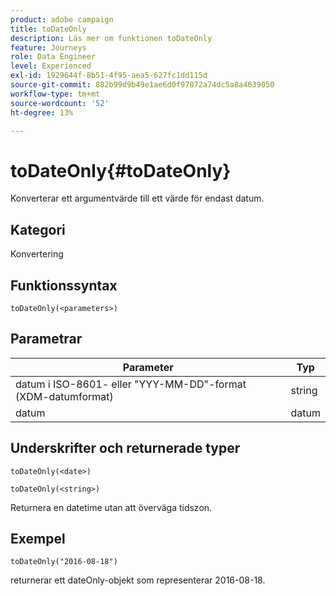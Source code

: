 ```yaml
---
product: adobe campaign
title: toDateOnly
description: Läs mer om funktionen toDateOnly
feature: Journeys
role: Data Engineer
level: Experienced
exl-id: 1929644f-8b51-4f95-aea5-627fc1dd115d
source-git-commit: 882b99d9b49e1ae6d0f97872a74dc5a8a4639050
workflow-type: tm+mt
source-wordcount: '52'
ht-degree: 13%

---
```


# toDateOnly{#toDateOnly}

Konverterar ett argumentvärde till ett värde för endast datum.

## Kategori

Konvertering

## Funktionssyntax

`toDateOnly(<parameters>)`

## Parametrar

| Parameter | Typ |
|-----------|------------------|
| datum i ISO-8601- eller &quot;YYY-MM-DD&quot;-format (XDM-datumformat) | string |
| datum | datum |

## Underskrifter och returnerade typer

`toDateOnly(<date>)`

`toDateOnly(<string>)`

Returnera en datetime utan att överväga tidszon.

## Exempel

`toDateOnly("2016-08-18")`

returnerar ett dateOnly-objekt som representerar 2016-08-18.
